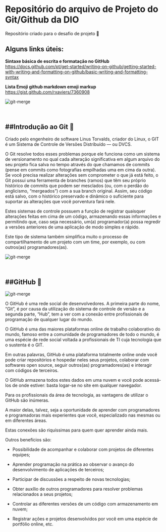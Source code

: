 # Repositório do arquivo de Projeto do Git/Github da DIO 

Repositório criado para o desafio de projeto :rocket:

## Alguns links úteis:

**Sintaxe básica de escrita e formatação no GitHub**  
https://docs.github.com/pt/get-started/writing-on-github/getting-started-with-writing-and-formatting-on-github/basic-writing-and-formatting-syntax

**Lista Emoji github markdown emoji markup**  
https://gist.github.com/rxaviers/7360908

![git-merge](https://c.tenor.com/D12KYBUCOBAAAAAd/git-merge.gif)

&nbsp;


##Introdução ao Git :rocket:
---


Criado pelo engenheiro de software Linus Torvalds, criador do Linux, o GIT é um Sistema de Controle de Versões Distribuído — ou DVCS.

O Git resolve todos esses problemas porque ele funciona como um sistema de versionamento no qual cada alteração significativa em algum arquivo do seu projeto fica salva no tempo através do que chamamos de commits (pense em commits como fotografias empilhadas uma em cima da outra). Se você precisa realizar alterações sem comprometer o que já está feito, o Git possui uma ferramenta de branches (ramos) que têm seu próprio histórico de commits que podem ser mesclados (ou, com o perdão do anglicismo, “mergeados”) com a sua branch original. Assim, seu código está salvo, com o histórico preservado e dinâmico o suficiente para suportar as alterações que você porventura fará nele.

Estes sistemas de controle possuem a função de registrar quaisquer alterações feitas em cima de um código, armazenando essas informações e permitindo que, caso seja necessário, um(a) programador(a) possa regredir a versões anteriores de uma aplicação de modo simples e rápido.

Este tipo de sistema também simplifica muito o processo de compartilhamento de um projeto com um time, por exemplo, ou com outros(as) programadores(as).

![git-merge](https://media4.giphy.com/media/12xE55iJiyUt4Q/giphy.gif?cid=ecf05e470iu2eeiezflucq17ohigufkgvf2va8m3ualx39jq&rid=giphy.gif&ct=g)


&nbsp;

##GitHub :rocket:
---
![git-merge](https://media.giphy.com/headers/GitHub/w8ZJLtJbmuph.gif)

O GitHub é uma rede social de desenvolvedores. A primeira parte do nome, “Git”, é por causa da utilização do sistema de controle de versão e a segunda parte, “Hub”, tem a ver com a conexão entre profissionais de programação de qualquer lugar do mundo.

O GitHub é uma das maiores plataformas online de trabalho colaborativo do mundo, famoso entre a comunidade de programadores de todo o mundo, é uma espécie de rede social voltada a profissionais de TI cuja tecnologia que o sustenta é o GIT.

Em outras palavras, GitHub é uma plataforma totalmente online onde você pode criar repositórios e hospedar neles seus projetos, colaborar com softwares open source, seguir outros(as) programadores(as) e interagir com códigos de terceiros.

O GitHub armazena todos estes dados em uma nuvem e você pode acessá-los de onde estiver: basta logar-se no site em qualquer navegador.

Para os profissionais da área de tecnologia, as vantagens de utilizar o GitHub são inúmeras.

A maior delas, talvez, seja a oportunidade de aprender com programadores e programadoras mais experientes que você, especializado nas mesmas ou em diferentes áreas. 

Estas conexões são riquíssimas para quem quer aprender ainda mais.

Outros benefícios são:

   - Possibilidade de acompanhar e colaborar com projetos de diferentes equipes;

   - Aprender programação na prática ao observar o avanço do desenvolvimento de aplicações de terceiros;

   - Participar de discussões a respeito de novas tecnologias;

   - Obter auxílio de outros programadores para resolver problemas relacionados a seus projetos;

   - Controlar as diferentes versões de um código com armazenamento em nuvem;

   - Registrar ações e projetos desenvolvidos por você em uma espécie de portfólio online, etc.

   









